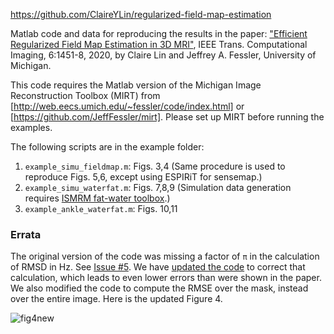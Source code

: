 https://github.com/ClaireYLin/regularized-field-map-estimation

Matlab code and data for reproducing the results in the paper:
["Efficient Regularized Field Map Estimation in 3D MRI"](http://doi.org/10.1109/TCI.2020.3031082),
IEEE Trans. Computational Imaging, 6:1451-8, 2020,
by Claire Lin and Jeffrey A. Fessler, University of Michigan.

This code requires the Matlab version of the Michigan Image Reconstruction Toolbox (MIRT)
from [http://web.eecs.umich.edu/~fessler/code/index.html]
or [https://github.com/JeffFessler/mirt].
Please set up MIRT before running the examples.

The following scripts are in the example folder:
1. `example_simu_fieldmap.m`: Figs. 3,4
(Same procedure is used to reproduce Figs. 5,6,
except using ESPIRiT for sensemap.)
2. `example_simu_waterfat.m`: Figs. 7,8,9
(Simulation data generation requires
[ISMRM fat-water toolbox](https://www.ismrm.org/workshops/FatWater12/data.htm).)
3. `example_ankle_waterfat.m`: Figs. 10,11


### Errata

The original version of the code was missing a factor of `π`
in the calculation of RMSD in Hz.
See
[Issue #5](https://github.com/ClaireYLin/regularized-field-map-estimation/issues/5).
We have
[updated the code](https://github.com/ClaireYLin/regularized-field-map-estimation/pull/9)
to correct that calculation,
which leads to even lower errors
than were shown in the paper.
We also modified the code
to compute the RMSE
over the mask,
instead over the entire image.
Here is the updated Figure 4.

![fig4new](https://github.com/ClaireYLin/regularized-field-map-estimation/tree/main/fig/fig4new.png)
